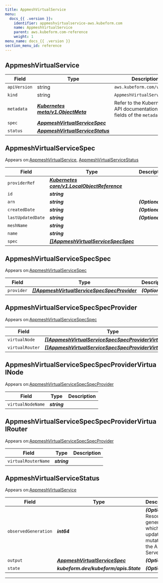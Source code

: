 ```yaml
---
title: AppmeshVirtualService
menu:
  docs_{{ .version }}:
    identifier: appmeshvirtualservice-aws.kubeform.com
    name: AppmeshVirtualService
    parent: aws.kubeform.com-reference
    weight: 1
menu_name: docs_{{ .version }}
section_menu_id: reference
---
```


## AppmeshVirtualService
| Field | Type | Description |
| ------ | ----- | ----------- |
| `apiVersion` | string | `aws.kubeform.com/v1alpha1` |
|    `kind` | string | `AppmeshVirtualService` |
| `metadata` | ***[Kubernetes meta/v1.ObjectMeta](https://kubernetes.io/docs/reference/generated/kubernetes-api/v1.13/#objectmeta-v1-meta)***|Refer to the Kubernetes API documentation for the fields of the `metadata` field.|
| `spec` | ***[AppmeshVirtualServiceSpec](#AppmeshVirtualServiceSpec)***||
| `status` | ***[AppmeshVirtualServiceStatus](#AppmeshVirtualServiceStatus)***||
## AppmeshVirtualServiceSpec

Appears on:[AppmeshVirtualService](#AppmeshVirtualService), [AppmeshVirtualServiceStatus](#AppmeshVirtualServiceStatus)

| Field | Type | Description |
| ------ | ----- | ----------- |
| `providerRef` | ***[Kubernetes core/v1.LocalObjectReference](https://kubernetes.io/docs/reference/generated/kubernetes-api/v1.13/#localobjectreference-v1-core)***||
| `id` | ***string***||
| `arn` | ***string***| ***(Optional)*** |
| `createdDate` | ***string***| ***(Optional)*** |
| `lastUpdatedDate` | ***string***| ***(Optional)*** |
| `meshName` | ***string***||
| `name` | ***string***||
| `spec` | ***[[]AppmeshVirtualServiceSpecSpec](#AppmeshVirtualServiceSpecSpec)***||
## AppmeshVirtualServiceSpecSpec

Appears on:[AppmeshVirtualServiceSpec](#AppmeshVirtualServiceSpec)

| Field | Type | Description |
| ------ | ----- | ----------- |
| `provider` | ***[[]AppmeshVirtualServiceSpecSpecProvider](#AppmeshVirtualServiceSpecSpecProvider)***| ***(Optional)*** |
## AppmeshVirtualServiceSpecSpecProvider

Appears on:[AppmeshVirtualServiceSpecSpec](#AppmeshVirtualServiceSpecSpec)

| Field | Type | Description |
| ------ | ----- | ----------- |
| `virtualNode` | ***[[]AppmeshVirtualServiceSpecSpecProviderVirtualNode](#AppmeshVirtualServiceSpecSpecProviderVirtualNode)***| ***(Optional)*** |
| `virtualRouter` | ***[[]AppmeshVirtualServiceSpecSpecProviderVirtualRouter](#AppmeshVirtualServiceSpecSpecProviderVirtualRouter)***| ***(Optional)*** |
## AppmeshVirtualServiceSpecSpecProviderVirtualNode

Appears on:[AppmeshVirtualServiceSpecSpecProvider](#AppmeshVirtualServiceSpecSpecProvider)

| Field | Type | Description |
| ------ | ----- | ----------- |
| `virtualNodeName` | ***string***||
## AppmeshVirtualServiceSpecSpecProviderVirtualRouter

Appears on:[AppmeshVirtualServiceSpecSpecProvider](#AppmeshVirtualServiceSpecSpecProvider)

| Field | Type | Description |
| ------ | ----- | ----------- |
| `virtualRouterName` | ***string***||
## AppmeshVirtualServiceStatus

Appears on:[AppmeshVirtualService](#AppmeshVirtualService)

| Field | Type | Description |
| ------ | ----- | ----------- |
| `observedGeneration` | ***int64***| ***(Optional)*** Resource generation, which is updated on mutation by the API Server.|
| `output` | ***[AppmeshVirtualServiceSpec](#AppmeshVirtualServiceSpec)***| ***(Optional)*** |
| `state` | ***kubeform.dev/kubeform/apis.State***| ***(Optional)*** |
---
